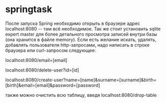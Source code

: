 # springtask

После запуска Spring необходимо открыть в браузере адрес localhost:8080 -- там всё необходимое. Так же стоит установить sqlite expert master для более детального просмотра записей внутри базы (она хранится в файле memory). Если есть желание искать, удалять, добавлять пользователя http-запросами, надо написать в строке браузера или curl-запросом следующее:

localhost:8080/email=[email]

localhost:8080/delete-user?id=[id]

localhost:8080/create-user?name=[name]&surname=[surname]&birth=[birth]&email=[email]&password=[password]

также можно очистить всю таблицу, введя localhost:8080/drop-table
